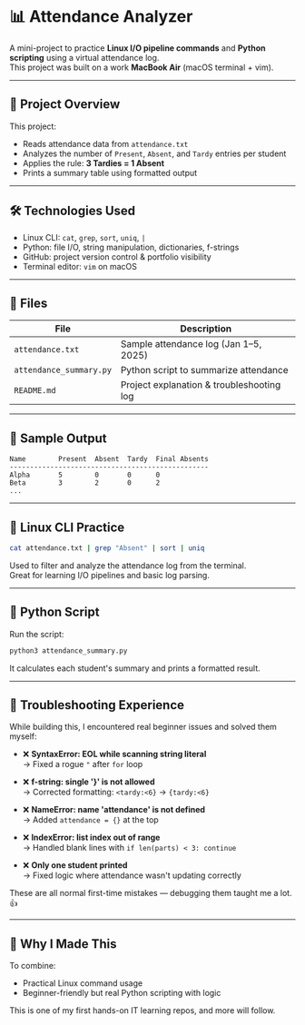 # 📊 Attendance Analyzer

A mini-project to practice **Linux I/O pipeline commands** and **Python scripting** using a virtual attendance log.  
This project was built on a work **MacBook Air** (macOS terminal + vim).

---

## 📂 Project Overview

This project:

- Reads attendance data from `attendance.txt`
- Analyzes the number of `Present`, `Absent`, and `Tardy` entries per student
- Applies the rule: **3 Tardies = 1 Absent**
- Prints a summary table using formatted output

---

## 🛠 Technologies Used

- Linux CLI: `cat`, `grep`, `sort`, `uniq`, `|`
- Python: file I/O, string manipulation, dictionaries, f-strings
- GitHub: project version control & portfolio visibility
- Terminal editor: `vim` on macOS

---

## 📁 Files

| File                  | Description                                  |
|-----------------------|----------------------------------------------|
| `attendance.txt`      | Sample attendance log (Jan 1–5, 2025)        |
| `attendance_summary.py` | Python script to summarize attendance     |
| `README.md`           | Project explanation & troubleshooting log    |

---

## 🧪 Sample Output

```
Name        Present  Absent  Tardy  Final Absents
-------------------------------------------------
Alpha       5        0       0      0
Beta        3        2       0      2
...
```

---

## 🧱 Linux CLI Practice

```bash
cat attendance.txt | grep "Absent" | sort | uniq
```

Used to filter and analyze the attendance log from the terminal.  
Great for learning I/O pipelines and basic log parsing.

---

## 🐍 Python Script

Run the script:

```bash
python3 attendance_summary.py
```

It calculates each student's summary and prints a formatted result.

---

## 🧰 Troubleshooting Experience

While building this, I encountered real beginner issues and solved them myself:

- ❌ **SyntaxError: EOL while scanning string literal**  
  → Fixed a rogue `"` after `for` loop

- ❌ **f-string: single '}' is not allowed**  
  → Corrected formatting: `<tardy:<6}` → `{tardy:<6}`

- ❌ **NameError: name 'attendance' is not defined**  
  → Added `attendance = {}` at the top

- ❌ **IndexError: list index out of range**  
  → Handled blank lines with `if len(parts) < 3: continue`

- ❌ **Only one student printed**  
  → Fixed logic where attendance wasn't updating correctly

These are all normal first-time mistakes — debugging them taught me a lot. 👍

---

## 🤔 Why I Made This

To combine:

- Practical Linux command usage  
- Beginner-friendly but real Python scripting with logic

This is one of my first hands-on IT learning repos, and more will follow.

